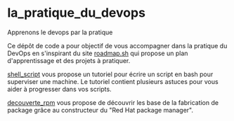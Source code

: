 # la_pratique_du_devops
Apprenons le devops par la pratique

Ce dépôt de code a pour objectif de vous accompagner dans la pratique du DevOps en s'inspirant du site [roadmap.sh](https://roadmap.sh/devops) qui propose un plan d'apprentissage et des projets à pratiquer.


[shell_script](shell_script/tutoriel.md) vous propose un tutoriel pour écrire un script en bash pour superviser une machine. Le tutoriel contient plusieurs astuces pour vous aider à progresser dans vos scripts.

[decouverte_rpm](decouverte_rpm/tutoriel.md) vous propose de découvrir les base de la fabrication de package grâce au constructeur du "Red Hat package manager".
